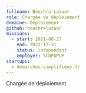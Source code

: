 ```yaml
---
fullname: Bouchra Lazaar
role: Chargée de déploiement
domaine: Déploiement
github: bouchralazaar
missions:
  - start: 2021-08-27
    end: 2022-12-31
    status: independent
    employer: SCOPUPUP
startups:
  - demarches-simplifiees.fr
---
```


Chargée de déploiement
